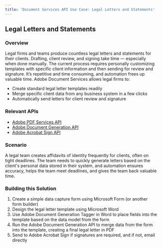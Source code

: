```yaml
---
title: 'Document Services API Use Case: Legal Letters and Statements'
---
```


## Legal Letters and Statements

### Overview

Legal firms and teams produce countless legal letters and statements for their clients. Drafting, client review, and signing take time — especially when done manually. The current process requires personally customizing templates with specific client information and then sending for review and signature. It’s repetitive and time consuming, and automation frees up valuable time. Adobe Document Services allows legal firms to:

* Create standard legal letter templates readily
* Merge specific client data from any business system in a few clicks
* Automatically send letters for client review and signature

### Relevant APIs

* [Adobe PDF Services API](/src/pages/apis/pdf-services.md)
* [Adobe Document Generation API](/src/pages/apis/doc-generation.md)
* [Adobe Acrobat Sign API](https://www.adobe.io/apis/documentcloud/sign.html)

### Scenario

A legal team creates affidavits of identity frequently for clients, often on tight deadlines. The team needs to quickly generate letters based on the client's personal data stored in their system, and automation ensures accuracy, helps the team meet deadlines, and gives the team back valuable time.

### Building this Solution

1. Create a simple data capture form using Microsoft Form (or another form builder)
2. Design the legal letter template using Microsoft Word
3. Use Adobe Document Generation Tagger in Word to place fields into the template based on the data model from the form
4. Run the Adobe Document Generation API to merge data from the form into the template, creating a final legal letter in PDF
5. Send to Adobe Acrobat Sign if signatures are required, and if not, email directly
